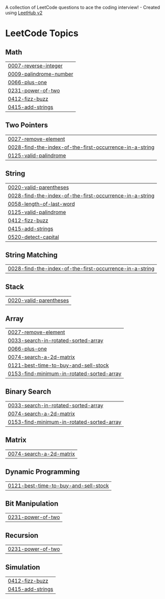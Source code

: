 A collection of LeetCode questions to ace the coding interview! - Created using [LeetHub v2](https://github.com/arunbhardwaj/LeetHub-2.0)
<!---LeetCode Topics Start-->
# LeetCode Topics
## Math
|  |
| ------- |
| [0007-reverse-integer](https://github.com/sivajisivakumar/Leetcode/tree/master/0007-reverse-integer) |
| [0009-palindrome-number](https://github.com/sivajisivakumar/Leetcode/tree/master/0009-palindrome-number) |
| [0066-plus-one](https://github.com/sivajisivakumar/Leetcode/tree/master/0066-plus-one) |
| [0231-power-of-two](https://github.com/sivajisivakumar/Leetcode/tree/master/0231-power-of-two) |
| [0412-fizz-buzz](https://github.com/sivajisivakumar/Leetcode/tree/master/0412-fizz-buzz) |
| [0415-add-strings](https://github.com/sivajisivakumar/Leetcode/tree/master/0415-add-strings) |
## Two Pointers
|  |
| ------- |
| [0027-remove-element](https://github.com/sivajisivakumar/Leetcode/tree/master/0027-remove-element) |
| [0028-find-the-index-of-the-first-occurrence-in-a-string](https://github.com/sivajisivakumar/Leetcode/tree/master/0028-find-the-index-of-the-first-occurrence-in-a-string) |
| [0125-valid-palindrome](https://github.com/sivajisivakumar/Leetcode/tree/master/0125-valid-palindrome) |
## String
|  |
| ------- |
| [0020-valid-parentheses](https://github.com/sivajisivakumar/Leetcode/tree/master/0020-valid-parentheses) |
| [0028-find-the-index-of-the-first-occurrence-in-a-string](https://github.com/sivajisivakumar/Leetcode/tree/master/0028-find-the-index-of-the-first-occurrence-in-a-string) |
| [0058-length-of-last-word](https://github.com/sivajisivakumar/Leetcode/tree/master/0058-length-of-last-word) |
| [0125-valid-palindrome](https://github.com/sivajisivakumar/Leetcode/tree/master/0125-valid-palindrome) |
| [0412-fizz-buzz](https://github.com/sivajisivakumar/Leetcode/tree/master/0412-fizz-buzz) |
| [0415-add-strings](https://github.com/sivajisivakumar/Leetcode/tree/master/0415-add-strings) |
| [0520-detect-capital](https://github.com/sivajisivakumar/Leetcode/tree/master/0520-detect-capital) |
## String Matching
|  |
| ------- |
| [0028-find-the-index-of-the-first-occurrence-in-a-string](https://github.com/sivajisivakumar/Leetcode/tree/master/0028-find-the-index-of-the-first-occurrence-in-a-string) |
## Stack
|  |
| ------- |
| [0020-valid-parentheses](https://github.com/sivajisivakumar/Leetcode/tree/master/0020-valid-parentheses) |
## Array
|  |
| ------- |
| [0027-remove-element](https://github.com/sivajisivakumar/Leetcode/tree/master/0027-remove-element) |
| [0033-search-in-rotated-sorted-array](https://github.com/sivajisivakumar/Leetcode/tree/master/0033-search-in-rotated-sorted-array) |
| [0066-plus-one](https://github.com/sivajisivakumar/Leetcode/tree/master/0066-plus-one) |
| [0074-search-a-2d-matrix](https://github.com/sivajisivakumar/Leetcode/tree/master/0074-search-a-2d-matrix) |
| [0121-best-time-to-buy-and-sell-stock](https://github.com/sivajisivakumar/Leetcode/tree/master/0121-best-time-to-buy-and-sell-stock) |
| [0153-find-minimum-in-rotated-sorted-array](https://github.com/sivajisivakumar/Leetcode/tree/master/0153-find-minimum-in-rotated-sorted-array) |
## Binary Search
|  |
| ------- |
| [0033-search-in-rotated-sorted-array](https://github.com/sivajisivakumar/Leetcode/tree/master/0033-search-in-rotated-sorted-array) |
| [0074-search-a-2d-matrix](https://github.com/sivajisivakumar/Leetcode/tree/master/0074-search-a-2d-matrix) |
| [0153-find-minimum-in-rotated-sorted-array](https://github.com/sivajisivakumar/Leetcode/tree/master/0153-find-minimum-in-rotated-sorted-array) |
## Matrix
|  |
| ------- |
| [0074-search-a-2d-matrix](https://github.com/sivajisivakumar/Leetcode/tree/master/0074-search-a-2d-matrix) |
## Dynamic Programming
|  |
| ------- |
| [0121-best-time-to-buy-and-sell-stock](https://github.com/sivajisivakumar/Leetcode/tree/master/0121-best-time-to-buy-and-sell-stock) |
## Bit Manipulation
|  |
| ------- |
| [0231-power-of-two](https://github.com/sivajisivakumar/Leetcode/tree/master/0231-power-of-two) |
## Recursion
|  |
| ------- |
| [0231-power-of-two](https://github.com/sivajisivakumar/Leetcode/tree/master/0231-power-of-two) |
## Simulation
|  |
| ------- |
| [0412-fizz-buzz](https://github.com/sivajisivakumar/Leetcode/tree/master/0412-fizz-buzz) |
| [0415-add-strings](https://github.com/sivajisivakumar/Leetcode/tree/master/0415-add-strings) |
<!---LeetCode Topics End-->